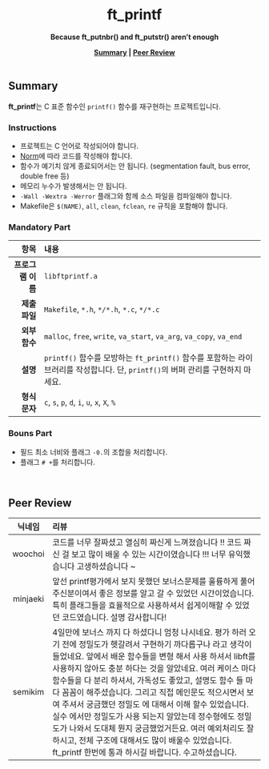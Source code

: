 <h1 align="center">ft_printf</h1>

<p align="center"><strong>Because ft_putnbr() and ft_putstr() aren’t enough</strong></p>

<div align="center">
  <strong>
    <a href="#summary">Summary</a> |
    <a href="#peer-review">Peer Review</a>
  </strong>
</div>

<br>

## Summary

**ft_printf**는 C 표준 함수인 `printf()` 함수를 재구현하는 프로젝트입니다.

### Instructions

- 프로젝트는 C 언어로 작성되어야 합니다.
- [Norm](https://github.com/42School/norminette/blob/master/pdf/ko.norm.pdf)에 따라 코드를 작성해야 합니다.
- 함수가 예기치 않게 종료되어서는 안 됩니다. (segmentation fault, bus error, double free 등)
- 메모리 누수가 발생해서는 안 됩니다.
- `-Wall -Wextra -Werror` 플래그와 함께 소스 파일을 컴파일해야 합니다.
- Makefile은 `$(NAME)`, `all`, `clean`, `fclean`, `re` 규칙을 포함해야 합니다.

### Mandatory Part

|              항목 | 내용                                                                                                                            |
| ----------------: | :------------------------------------------------------------------------------------------------------------------------------ |
| **프로그램 이름** | `libftprintf.a`                                                                                                                 |
|     **제출 파일** | `Makefile`, `*.h`, `*/*.h`, `*.c`, `*/*.c`                                                                                      |
|     **외부 함수** | `malloc`, `free`, `write`, `va_start`, `va_arg`, `va_copy`, `va_end`                                                            |
|          **설명** | `printf()` 함수를 모방하는 `ft_printf()` 함수를 포함하는 라이브러리를 작성합니다. 단, `printf()`의 버퍼 관리를 구현하지 마세요. |
|     **형식 문자** | `c`, `s`, `p`, `d`, `i`, `u`, `x`, `X`, `%`                                                                                     |

### Bouns Part

- 필드 최소 너비와 플래그 `-0.`의 조합을 처리합니다.
- 플래그 `# +`를 처리합니다.

<br>

## Peer Review

|  닉네임  | 리뷰                                                                                                                                                                                                                                                                                                                                                                                                                                                                                                                                                                                                                                                         |
| :------: | :----------------------------------------------------------------------------------------------------------------------------------------------------------------------------------------------------------------------------------------------------------------------------------------------------------------------------------------------------------------------------------------------------------------------------------------------------------------------------------------------------------------------------------------------------------------------------------------------------------------------------------------------------------- |
| woochoi  | 코드를 너무 잘짜셨고 열심히 짜신게 느껴졌습니다 !! 코드 짜신 걸 보고 많이 배울 수 있는 시간이였습니다 !!! 너무 유익했습니다 고생하셨습니다 ~                                                                                                                                                                                                                                                                                                                                                                                                                                                                                                                 |
| minjaeki | 앞선 printf평가에서 보지 못했던 보너스문제를 훌륭하게 풀어주신분이여서 좋은 정보를 알고 갈 수 있었던 시간이었습니다. 특히 플래그들을 효율적으로 사용하셔서 쉽게이해할 수 있었던 코드였습니다. 설명 감사합니다!                                                                                                                                                                                                                                                                                                                                                                                                                                               |
| semikim  | 4일만에 보너스 까지 다 하셨다니 엄청 나시네요. 평가 하러 오기 전에 정밀도가 헷갈려서 구현하기 까다롭구나 라고 생각이 들었네요. 앞에서 배운 함수들을 변형 해서 사용 하셔서 libft를 사용하지 않아도 충분 하다는 것을 알았네요. 여러 케이스 마다 함수들을 다 분리 하셔서, 가독성도 좋았고, 설명도 함수 들 마다 꼼꼼이 해주셨습니다. 그리고 직접 메인문도 적으시면서 보여 주셔서 궁금했던 정밀도 에 대해서 이해 할수 있었습니다. 실수 에서만 정밀도가 사용 되는지 알았는데 정수형에도 정밀도가 나와서 도대체 뭔지 궁금했었거든요. 여러 예외처리도 잘 하시고, 전체 구조에 대해서도 많이 배울수 있었습니다. ft_printf 한번에 통과 하시길 바랍니다. 수고하셨습니다. |
